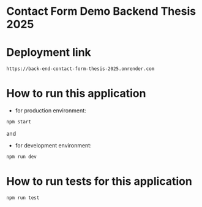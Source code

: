 # Contact Form Demo Backend Thesis 2025

# Deployment link
```bash
https://back-end-contact-form-thesis-2025.onrender.com
```

# How to run this application

- for production environment:
```bash
npm start
```

and

- for development environment:
```bash
npm run dev
```

# How to run tests for this application
```
npm run test
```


